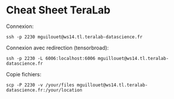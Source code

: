 # Cheat Sheet TeraLab

Connexion:  
``` 
ssh -p 2230 mguilouet@ws14.tl.teralab-datascience.fr
```

Connexion avec redirection (tensorbroad):  
```
ssh -p 2230 -L 6006:localhost:6006 mguillouet@ws14.tl.teralab-datascience.fr 
```

Copie fichiers:  
```
scp -P 2230 -v /your/files mguillouet@ws14.tl.teralab-datascience.fr:/your/location
```


